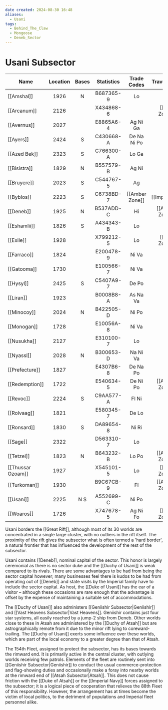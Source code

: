 ```yaml
---
date created: 2024-08-30 16:48
aliases:
  - Usani
tags:
  - Behind_The_Claw
  - Mongoose
  - Deneb_Sector
---
```


# Usani Subsector

| Name              | Location | Bases | Statistics |   Trade Codes  |   Travel Code  |  Allegiance  | Gas Giants |
| ----------------- | :------: | :---: | :--------: | :------------: | :------------: | :----------: | :--------: |
| [[Amshal]]        |   1926   |   N   |  B687365-9 |       Lo       |                | [[Imperium]] |      G     |
| [[Arcanum]]       |   2126   |       |  X434868-6 |                |  [[Red Zone]]  | [[Imperium]] |            |
| [[Avernus]]       |   2027   |       |  E8865A6-4 |    Ag Ni Ga    |                | [[Imperium]] |      G     |
| [[Ayers]]         |   2424   |   S   |  C430668-A |   De Na Ni Po  |                | [[Imperium]] |      G     |
| [[Azed Bek]]      |   2323   |   S   |  C766300-A |      Lo Ga     |                | [[Imperium]] |            |
| [[Bisistra]]      |   1829   |   N   |  B557579-B |      Ag Ni     |                | [[Imperium]] |      G     |
| [[Bruyere]]       |   2023   |   S   |  C544767-5 |       Ag       |                | [[Imperium]] |      G     |
| [[Byblos]]        |   2223   |   S   |  C6738BD-7 | [[Amber Zone]] |  [[Imperium]]  |       G      |            |
| [[Deneb]]         |   1925   |   N   |  B537ADD-C |       Hi       | [[Amber Zone]] | [[Imperium]] |            |
| [[Eshamlii]]      |   1826   |   S   |  A434343-B |       Lo       |                | [[Imperium]] |      G     |
| [[Exile]]         |   1928   |       |  X799212-5 |       Lo       |  [[Red Zone]]  | [[Imperium]] |            |
| [[Farraco]]       |   1824   |       |  E200478-9 |      Ni Va     |                | [[Imperium]] |      G     |
| [[Gatooma]]       |   1730   |       |  E100566-7 |      Ni Va     |                | [[Imperium]] |      G     |
| [[Hysyl]]         |   2425   |   S   |  C5407A9-7 |      De Po     |                | [[Imperium]] |      G     |
| [[Liran]]         |   1923   |       |  B0008B8-A |    As Na Va    |                | [[Imperium]] |      G     |
| [[Minocoy]]       |   2024   |   N   |  B422505-D |      Ni Po     |                | [[Imperium]] |            |
| [[Monogan]]       |   1728   |       |  E10056A-8 |      Ni Va     |                | [[Imperium]] |      G     |
| [[Nusukha]]       |   2127   |       |  E310100-7 |       Lo       |                | [[Imperium]] |      G     |
| [[Nyassl]]        |   2028   |   N   |  B300653-D |    Na Ni Va    |                | [[Imperium]] |      G     |
| [[Prefecture]]    |   1827   |       |  E4307B6-8 |    De Na Po    |                | [[Imperium]] |      G     |
| [[Redemption]]    |   1722   |       |  E540634-5 |    De Ni Po    | [[Amber Zone]] | [[Imperium]] |      G     |
| [[Revoc]]         |   2224   |   S   |  C9AA577-A |      Fl Ni     |                | [[Imperium]] |      G     |
| [[Rolvaag]]       |   1821   |       |  E580345-7 |      De Lo     |                | [[Imperium]] |      G     |
| [[Ronsard]]       |   1830   |   S   |  DA89654-8 |      Ni Ri     |                | [[Imperium]] |      G     |
| [[Sage]]          |   2322   |       |  D563310-7 |       Lo       |                | [[Imperium]] |            |
| [[Tetzel]]        |   1823   |   N   |  B643232-B |      Lo Po     | [[Amber Zone]] | [[Imperium]] |      G     |
| [[Thussar Ozoam]] |   1927   |       |  X545101-5 |       Lo       |  [[Red Zone]]  | [[Imperium]] |      G     |
| [[Turkoman]]      |   1930   |       |  B9C67CB-9 |       Fl       | [[Amber Zone]] | [[Imperium]] |            |
| [[Usani]]         |   2225   |  N S  |  A552699-C |      Ni Po     |                | [[Imperium]] |      G     |
| [[Woaros]]        |   1726   |       |  X747678-5 |    Ag Ni Fo    |  [[Red Zone]]  | [[Imperium]] |      G     |

Usani borders the [[Great Rift]], although most of its 30 worlds are concentrated in a single large cluster, with no outliers in the rift itself. The proximity of the rift gives the subsector what is often termed a 'hard border', a natural frontier that has influenced the development of the rest of the subsector.

Usani contains [[Deneb]], nominal capital of the sector.  This honor is largely ceremonial as there is no sector duke and the [[Duchy of Usani]] is weak compared to its rivals. There are some advantages to be had from being the sector capital however; many businesses feel there is kudos to be had from operating out of [[Deneb]] and state visits by the Imperial family have to include the sector capital. As host, the [[Duke of Usani]] has the ear of a visitor – although these occasions are rare enough that the advantage is offset by the expense of maintaining a suitable set of accommodations.

The [[Duchy of Usani]] also administers [[Geniishir Subsector|Geniishir]] and [[Vast Heavens Subsector|Vast Heavens]]. Geniishir contains just four star systems, all easily reached by a jump-2 ship from Deneb. Other worlds close to these in Atsah are administered by the [[Duchy of Atsah]] but are astrographically remote from it due to the minor rift lying to coreward-trailing. The [[Duchy of Usani]] exerts some influence over these worlds, which are part of the local economy to a greater degree than that of Atsah.

The 154th Fleet, assigned to protect the subsector, has its bases towards the rimward end. It is primarily active in the central cluster, with outlying worlds receiving few patrols. Elements of the fleet are routinely sent into [[Geniishir Subsector|Geniishir]] to conduct the usual commerce-protection and flag-showing duties and occasionally make a foray into nearby worlds at the rimward end of [[Atsah Subsector|Atsah]]. This does not cause friction with the [[Duke of Atsah]] or the [[Imperial Navy]] forces assigned to the subsector; it is a logical piece of cooperation that relieves the 88th Fleet of this responsibility. However, the arrangement has at times become the victim of local politics, to the detriment of populations and Imperial fleet personnel alike.